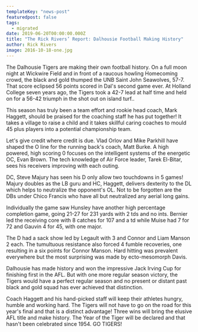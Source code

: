 ```yaml
---
templateKey: "news-post"
featuredpost: false
tags:
  - migrated
date: 2019-06-20T00:00:00.000Z
title: "The Rick Rivers’ Report: Dalhousie Football Making History"
author: Rick Rivers
image: 2016-10-18-one.jpg
---
```


The Dalhousie Tigers are making their own football history.  On a full moon night at Wickwire Field and in front of a raucous howling Homecoming crowd, the black and gold thumped the UNB Saint John Seawolves, 57-7.  That score eclipsed 56 points scored in Dal's second game ever.  At Holland College seven years ago, the Tigers took a 42-7 lead at half time and held on for a 56-42 triumph in the shot out on island turf..

This season has truly been a team effort and rookie head coach, Mark Haggett, should be praised for the coaching staff he has put together!  It takes a village to raise a child and it takes skillful caring coaches to mould 45 plus players into a potential championship team.

Let's give credit where credit is due.  Vlad Orlov and Mike Parkhill have shaped the O line for the running back's coach, Matt Burke.  A high powered, high scoring 0 focuses on the intelligent systems of the energetic OC, Evan Brown.  The tech knowledge of Air Force leader, Tarek El-Bitar, sees his receivers improving with each outing.

DC, Steve Majury has seen his D only allow two touchdowns in 5 games!  Majury doubles as the LB guru and HC, Haggett, delivers dexterity to the DL which helps to neutralize the opponent's OL.  Not to be forgotten are the DBs under Chico Francis who have all but neutralized any aerial long gains.

Individually the game saw Hunsley have another high percentage completion game, going 21-27 for 231 yards with 2 tds and no ints.  Bernier led the receiving core with 8 catches for 107 and a td while Muise had 7 for 72 and Gauvin 4 for 45, with one major.

The D had a sack show led by Legault with 3 and Connor and Liam Manson 2 each.  The tumultuous resistance also forced 4 fumble recoveries, one resulting in a six points for Connor Manson.  Hard hitting was prevalent everywhere but the most surprising was made by ecto-mesomorph Davis.

Dalhousie has made history and won the impressive Jack Irving Cup for finishing first in the AFL.  But with one more regular season victory, the Tigers would have a perfect regular season and no present or distant past black and gold squad has ever achieved that distinction.

Coach Haggett and his hand-picked staff will keep their athletes hungry, humble and working hard.  The Tigers will not have to go on the road for this year's final and that is a distinct advantage!  Three wins will bring the elusive AFL title and make history.  The Year of the Tiger will be declared and that hasn't been celebrated since 1954. GO TIGERS!
